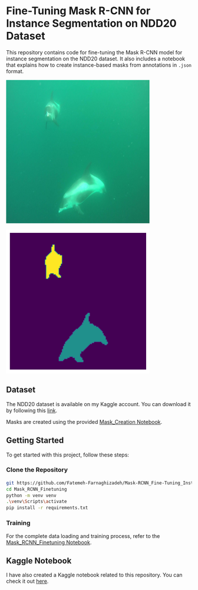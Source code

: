 # Fine-Tuning Mask R-CNN for Instance Segmentation on NDD20 Dataset

This repository contains code for fine-tuning the Mask R-CNN model for instance segmentation on the NDD20 dataset. It also includes a notebook that explains how to create instance-based masks from annotations in `.json` format.

![Example Output](mask_RCNN.png)

![Example Output](mask_Rcnn_mask.png)


## Dataset

The NDD20 dataset is available on my Kaggle account. You can download it by following this [link](https://www.kaggle.com/datasets/fatemehfarnaghizadeh/ndd20-instance-based-mask).

Masks are created using the provided [Mask_Creation Notebook](Mask_Creation.ipynb).

## Getting Started

To get started with this project, follow these steps:

### Clone the Repository

```bash
git https://github.com/Fatemeh-Farnaghizadeh/Mask-RCNN_Fine-Tuning_Instance_Segmentation.git
cd Mask_RCNN_Finetuning
python -m venv venv
.\venv\Scripts\activate
pip install -r requirements.txt 
```
### Training

For the complete data loading and training process, refer to the [Mask_RCNN_Finetuning Notebook](Mask_RCNN_Finetuning.ipynb).

## Kaggle Notebook

I have also created a Kaggle notebook related to this repository. You can check it out [here](https://www.kaggle.com/code/fatemehfarnaghizadeh/mask-rcnn-finetuning).